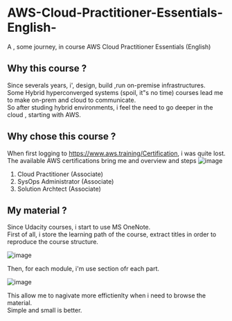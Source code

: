 AWS-Cloud-Practitioner-Essentials-English-
================
A , some journey, in course AWS Cloud Practitioner Essentials (English)

Why this course ?
------------
Since severals years, i', design, build ,run on-premise infrastructures.\
Some Hybrid hyperconverged systems (spoil, it"s no time) courses lead me to make on-prem and cloud to communicate.\
So after studing hybrid environments, i feel the need to go deeper in the cloud , starting with AWS.

Why chose this course ?
------------
When first logging to https://www.aws.training/Certification, i was quite lost.\
The available AWS certifications bring me and overview and steps
![image](https://user-images.githubusercontent.com/79169883/130522258-403f59b0-cc3b-4c06-9dd3-1e956eddafa4.png)

1. Cloud Practitioner (Associate)
2. SysOps Administrator (Associate)
3. Solution Archtect (Associate)

My material ?
------------
Since Udacity courses, i start to use MS OneNote.\
First of all, i store the learning path of the course, extract titles in order to reproduce the course structure.

![image](https://user-images.githubusercontent.com/79169883/130522954-4cb98ab7-d51b-40ff-97a2-7d81e0f6c1b0.png)

Then, for each module, i'm use section ofr each part.

![image](https://user-images.githubusercontent.com/79169883/130522928-924d9465-2e30-41a6-a388-b02c036c92d1.png)

This allow me to nagivate more effictienlty when i need to browse the material.\
Simple and small is better.


